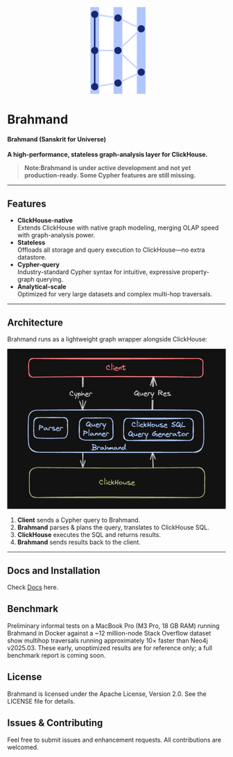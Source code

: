 <div align="center">
  <img src="./logo.svg" height="200">
</div>

# Brahmand

#### Brahmand (Sanskrit for Universe)

**A high-performance, stateless graph-analysis layer for ClickHouse.**

> **Note:Brahmand is under active development and not yet production-ready. Some Cypher features are still missing.**


---

## Features

- **ClickHouse-native**  
  Extends ClickHouse with native graph modeling, merging OLAP speed with graph-analysis power.  
- **Stateless**  
  Offloads all storage and query execution to ClickHouse—no extra datastore.  
- **Cypher-query**  
  Industry-standard Cypher syntax for intuitive, expressive property-graph querying.  
- **Analytical-scale**  
  Optimized for very large datasets and complex multi-hop traversals.

---

## Architecture

Brahmand runs as a lightweight graph wrapper alongside ClickHouse:

![acrhitecture](./architecture.png)

1. **Client** sends a Cypher query to Brahmand.  
2. **Brahmand** parses & plans the query, translates to ClickHouse SQL.  
3. **ClickHouse** executes the SQL and returns results.  
4. **Brahmand** sends results back to the client.

---


## Docs and Installation
Check [Docs](https://www.brahmanddb.com/introduction/intro) here.


## Benchmark
Preliminary informal tests on a MacBook Pro (M3 Pro, 18 GB RAM) running Brahmand in Docker against a ~12 million-node Stack Overflow dataset show multihop traversals running approximately 10× faster than Neo4j v2025.03. These early, unoptimized results are for reference only; a full benchmark report is coming soon.

## License
Brahmand is licensed under the Apache License, Version 2.0. See the LICENSE file for details.

## Issues & Contributing
Feel free to submit issues and enhancement requests. All contributions are welcomed.
